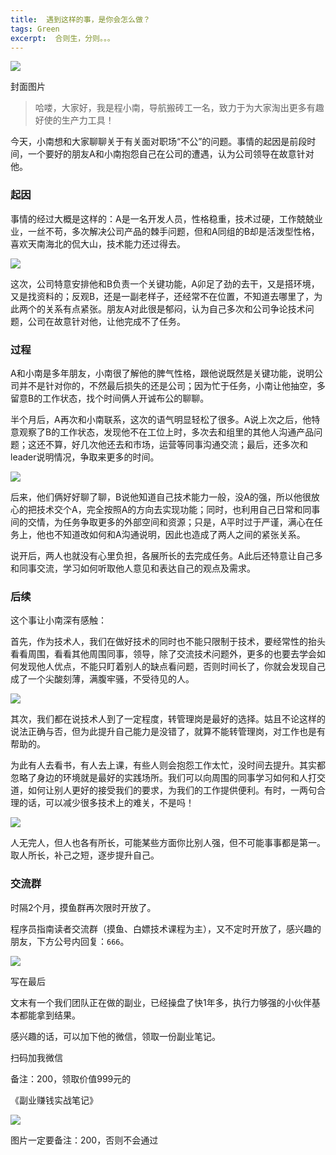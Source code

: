 ```yaml
---
title:  遇到这样的事，是你会怎么做？
tags: Green
excerpt:  合则生，分则。。。
---
```


![](https://navtool.gitee.io/blog/assets/imgs/20221225/000.jpg)



封面图片


> 哈喽，大家好，我是程小南，导航搬砖工一名，致力于为大家淘出更多有趣好使的生产力工具！

今天，小南想和大家聊聊关于有关面对职场“不公”的问题。事情的起因是前段时间，一个要好的朋友A和小南抱怨自己在公司的遭遇，认为公司领导在故意针对他。

### 起因
事情的经过大概是这样的：A是一名开发人员，性格稳重，技术过硬，工作兢兢业业，一丝不苟，多次解决公司产品的棘手问题，但和A同组的B却是活泼型性格，喜欢天南海北的侃大山，技术能力还过得去。

![](https://navtool.gitee.io/blog/assets/imgs/20221225/001.jpg)


这次，公司特意安排他和B负责一个关键功能，A卯足了劲的去干，又是搭环境，又是找资料的；反观B，还是一副老样子，还经常不在位置，不知道去哪里了，为此两个的关系有点紧张。朋友A对此很是郁闷，认为自己多次和公司争论技术问题，公司在故意针对他，让他完成不了任务。

### 过程
A和小南是多年朋友，小南很了解他的脾气性格，跟他说既然是关键功能，说明公司并不是针对你的，不然最后损失的还是公司；因为忙于任务，小南让他抽空，多留意B的工作状态，找个时间俩人开诚布公的聊聊。

半个月后，A再次和小南联系，这次的语气明显轻松了很多。A说上次之后，他特意观察了B的工作状态，发现他不在工位上时，多次去和组里的其他人沟通产品问题；这还不算，好几次他还去和市场，运营等同事沟通交流；最后，还多次和leader说明情况，争取来更多的时间。

![](https://navtool.gitee.io/blog/assets/imgs/20221225/002.jpg)


后来，他们俩好好聊了聊，B说他知道自己技术能力一般，没A的强，所以他很放心的把技术交个A，完全按照A的方向去实现功能；同时，也利用自己日常和同事间的交情，为任务争取更多的外部空间和资源；只是，A平时过于严谨，满心在任务上，他也不知道改如何和A沟通说明，因此也造成了两人之间的紧张关系。

说开后，两人也就没有心里负担，各展所长的去完成任务。A此后还特意让自己多和同事交流，学习如何听取他人意见和表达自己的观点及需求。

### 后续

这个事让小南深有感触：

首先，作为技术人，我们在做好技术的同时也不能只限制于技术，要经常性的抬头看看周围，看看其他周围同事，领导，除了交流技术问题外，更多的也要去学会如何发现他人优点，不能只盯着别人的缺点看问题，否则时间长了，你就会发现自己成了一个尖酸刻薄，满腹牢骚，不受待见的人。

![](https://navtool.gitee.io/blog/assets/imgs/20221225/003.jpg)


其次，我们都在说技术人到了一定程度，转管理岗是最好的选择。姑且不论这样的说法正确与否，但为此提升自己能力是没错了，就算不能转管理岗，对工作也是有帮助的。

为此有人去看书，有人去上课，有些人则会抱怨工作太忙，没时间去提升。其实都忽略了身边的环境就是最好的实践场所。我们可以向周围的同事学习如何和人打交道，如何让别人更好的接受我们的要求，为我们的工作提供便利。有时，一两句合理的话，可以减少很多技术上的难关，不是吗！

![](https://navtool.gitee.io/blog/assets/imgs/20221225/004.jpg)


人无完人，但人也各有所长，可能某些方面你比别人强，但不可能事事都是第一。取人所长，补己之短，逐步提升自己。

### 交流群

时隔2个月，摸鱼群再次限时开放了。

程序员指南读者交流群（摸鱼、白嫖技术课程为主），又不定时开放了，感兴趣的朋友，下方公号内回复：`666`。

![](https://navtool.gitee.io/blog/assets/imgs/20221027/111.jpg)


写在最后

文末有一个我们团队正在做的副业，已经操盘了快1年多，执行力够强的小伙伴基本都能拿到结果。

感兴趣的话，可以加下他的微信，领取一份副业笔记。

扫码加我微信

备注：200，领取价值999元的

《副业赚钱实战笔记》

![](https://navtool.gitee.io/blog/assets/imgs/20221222/640.png)

图片一定要备注：200，否则不会通过
